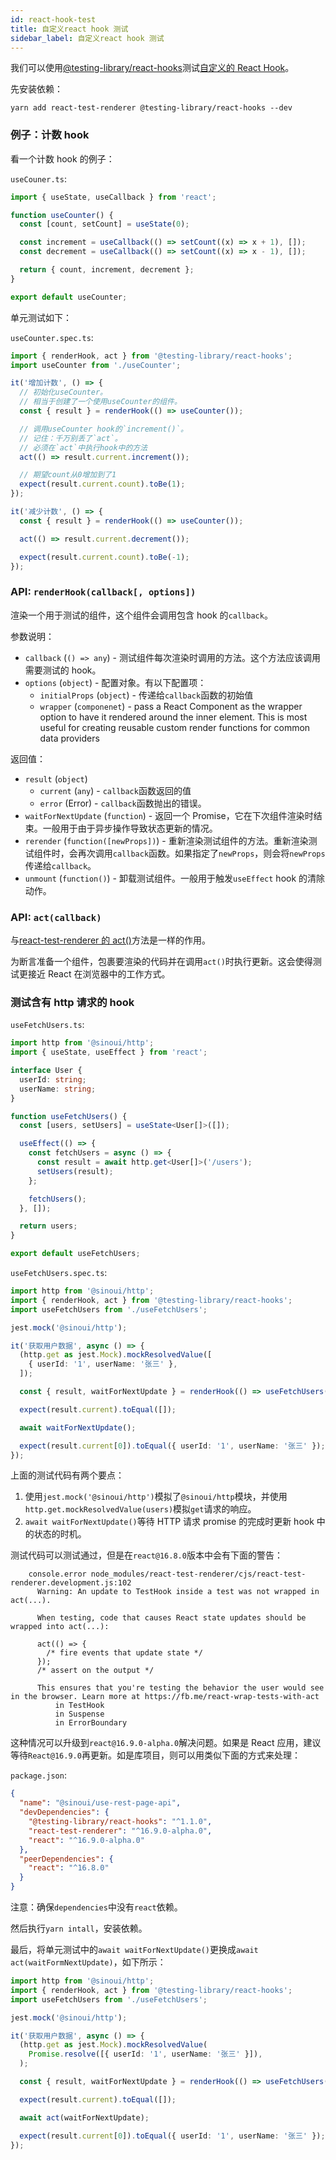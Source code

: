 ```yaml
---
id: react-hook-test
title: 自定义react hook 测试
sidebar_label: 自定义react hook 测试
---
```


我们可以使用[@testing-library/react-hooks](https://github.com/mpeyper/react-hooks-testing-library)测试[自定义的 React Hook](https://zh-hans.reactjs.org/docs/hooks-custom.html)。

先安装依赖：

```shell
yarn add react-test-renderer @testing-library/react-hooks --dev
```

### 例子：计数 hook

看一个计数 hook 的例子：

`useCouner.ts`:

```ts
import { useState, useCallback } from 'react';

function useCounter() {
  const [count, setCount] = useState(0);

  const increment = useCallback(() => setCount((x) => x + 1), []);
  const decrement = useCallback(() => setCount((x) => x - 1), []);

  return { count, increment, decrement };
}

export default useCounter;
```

单元测试如下：

`useCounter.spec.ts`:

```ts
import { renderHook, act } from '@testing-library/react-hooks';
import useCounter from './useCounter';

it('增加计数', () => {
  // 初始化useCounter。
  // 相当于创建了一个使用useCounter的组件。
  const { result } = renderHook(() => useCounter());

  // 调用useCounter hook的`increment()`。
  // 记住：千万别丢了`act`。
  // 必须在`act`中执行hook中的方法
  act(() => result.current.increment());

  // 期望count从0增加到了1
  expect(result.current.count).toBe(1);
});

it('减少计数', () => {
  const { result } = renderHook(() => useCounter());

  act(() => result.current.decrement());

  expect(result.current.count).toBe(-1);
});
```

### API: `renderHook(callback[, options])`

渲染一个用于测试的组件，这个组件会调用包含 hook 的`callback`。

参数说明：

- `callback` (`() => any`) - 测试组件每次渲染时调用的方法。这个方法应该调用需要测试的 hook。
- `options` (`object`) - 配置对象。有以下配置项：
  - `initialProps` (`object`) - 传递给`callback`函数的初始值
  - `wrapper` (`componenet`) - pass a React Component as the wrapper option to have it rendered around the inner element. This is most useful for creating reusable custom render functions for common data providers

返回值：

- `result` (`object`)
  - `current` (`any`) - `callback`函数返回的值
  - `error` (Error) - `callback`函数抛出的错误。
- `waitForNextUpdate` (`function`) - 返回一个 Promise，它在下次组件渲染时结束。一般用于由于异步操作导致状态更新的情况。
- `rerender` (`function([newProps])`) - 重新渲染测试组件的方法。重新渲染测试组件时，会再次调用`callback`函数。如果指定了`newProps`，则会将`newProps`传递给`callback`。
- `unmount` (`function()`) - 卸载测试组件。一般用于触发`useEffect` hook 的清除动作。

### API: `act(callback)`

与[react-test-renderer 的 act()](https://zh-hans.reactjs.org/docs/test-utils.html#act)方法是一样的作用。

为断言准备一个组件，包裹要渲染的代码并在调用`act()`时执行更新。这会使得测试更接近 React 在浏览器中的工作方式。

### 测试含有 http 请求的 hook

`useFetchUsers.ts`:

```ts
import http from '@sinoui/http';
import { useState, useEffect } from 'react';

interface User {
  userId: string;
  userName: string;
}

function useFetchUsers() {
  const [users, setUsers] = useState<User[]>([]);

  useEffect(() => {
    const fetchUsers = async () => {
      const result = await http.get<User[]>('/users');
      setUsers(result);
    };

    fetchUsers();
  }, []);

  return users;
}

export default useFetchUsers;
```

`useFetchUsers.spec.ts`:

```ts
import http from '@sinoui/http';
import { renderHook, act } from '@testing-library/react-hooks';
import useFetchUsers from './useFetchUsers';

jest.mock('@sinoui/http');

it('获取用户数据', async () => {
  (http.get as jest.Mock).mockResolvedValue([
    { userId: '1', userName: '张三' },
  ]);

  const { result, waitForNextUpdate } = renderHook(() => useFetchUsers());

  expect(result.current).toEqual([]);

  await waitForNextUpdate();

  expect(result.current[0]).toEqual({ userId: '1', userName: '张三' });
});
```

上面的测试代码有两个要点：

1. 使用`jest.mock('@sinoui/http')`模拟了`@sinoui/http`模块，并使用`http.get.mockResolvedValue(users)`模拟`get`请求的响应。
2. `await waitForNextUpdate()`等待 HTTP 请求 promise 的完成时更新 hook 中的状态的时机。

测试代码可以测试通过，但是在`react@16.8.0`版本中会有下面的警告：

```log
    console.error node_modules/react-test-renderer/cjs/react-test-renderer.development.js:102
      Warning: An update to TestHook inside a test was not wrapped in act(...).

      When testing, code that causes React state updates should be wrapped into act(...):

      act(() => {
        /* fire events that update state */
      });
      /* assert on the output */

      This ensures that you're testing the behavior the user would see in the browser. Learn more at https://fb.me/react-wrap-tests-with-act
          in TestHook
          in Suspense
          in ErrorBoundary
```

这种情况可以升级到`react@16.9.0-alpha.0`解决问题。如果是 React 应用，建议等待`React@16.9.0`再更新。如是库项目，则可以用类似下面的方式来处理：

`package.json`:

```json
{
  "name": "@sinoui/use-rest-page-api",
  "devDependencies": {
    "@testing-library/react-hooks": "^1.1.0",
    "react-test-renderer": "^16.9.0-alpha.0",
    "react": "^16.9.0-alpha.0"
  },
  "peerDependencies": {
    "react": "^16.8.0"
  }
}
```

注意：确保`dependencies`中没有`react`依赖。

然后执行`yarn intall`，安装依赖。

最后，将单元测试中的`await waitForNextUpdate()`更换成`await act(waitFormNextUpdate)`，如下所示：

```ts
import http from '@sinoui/http';
import { renderHook, act } from '@testing-library/react-hooks';
import useFetchUsers from './useFetchUsers';

jest.mock('@sinoui/http');

it('获取用户数据', async () => {
  (http.get as jest.Mock).mockResolvedValue(
    Promise.resolve([{ userId: '1', userName: '张三' }]),
  );

  const { result, waitForNextUpdate } = renderHook(() => useFetchUsers());

  expect(result.current).toEqual([]);

  await act(waitForNextUpdate);

  expect(result.current[0]).toEqual({ userId: '1', userName: '张三' });
});
```
